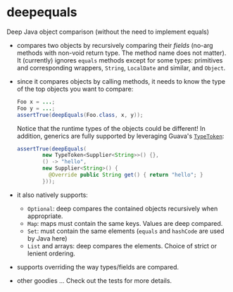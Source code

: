 # deepequals
Deep Java object comparison (without the need to implement equals)

* compares two objects by recursively comparing their *fields* (no-arg methods with non-void return type. The method name does not matter). It (currently) ignores `equals` methods except for some types: primitives and corresponding wrappers, `String`, `LocalDate` and similar, and `Object`.  

* since it compares objects by calling methods, it needs to know the type of the top objects you want to compare:
  
  ```java
  Foo x = ...;
  Foo y = ...;
  assertTrue(deepEquals(Foo.class, x, y));
  ```
  
  Notice that the runtime types of the objects could be different! In addition, generics are fully supported by leveraging Guava's [`TypeToken`](http://docs.guava-libraries.googlecode.com/git/javadoc/com/google/common/reflect/TypeToken.html):
  
  ```java
  assertTrue(deepEquals(
          new TypeToken<Supplier<String>>() {},
          () -> "hello",
          new Supplier<String>() {
            @Override public String get() { return "hello"; }
          }));
  ```

* it also natively supports:
  * `Optional`: deep compares the contained objects recursively when appropriate.
  * `Map`: maps must contain the same keys. Values are deep compared.
  * `Set`: must contain the same elements (`equals` and `hashCode` are used by Java here)
  * `List` and arrays: deep compares the elements. Choice of strict or lenient ordering.
  
* supports overriding the way types/fields are compared.
* other goodies ... Check out the tests for more details.
